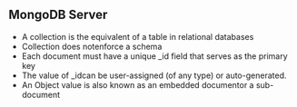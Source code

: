 <h2> MongoDB Server </h2>
<ul>
<li> A collection is the equivalent of a table in relational databases </li>
<li>Collection does notenforce a schema </li>
<li> Each document must have a unique _id field that serves as the primary key </li>
<li> The value of _idcan be user-assigned (of any type) or auto-generated. </li>
<li> An Object value is also known as an embedded documentor a sub-document </li>
</ul>
